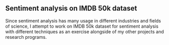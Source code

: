 ## Sentiment analysis on IMDB 50k dataset

Since sentiment analysis has many usage in different industries and fields of science, I attempt to work on IMDB 50k dataset for sentiment analysis with different techniques as an exercise alongside of my other projects and research programs.

